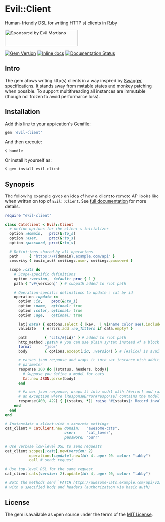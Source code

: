 # Evil::Client

Human-friendly DSL for writing HTTP(s) clients in Ruby

<a href="https://evilmartians.com/">
<img src="https://evilmartians.com/badges/sponsored-by-evil-martians.svg" alt="Sponsored by Evil Martians" width="236" height="54"></a>

[![Gem Version][gem-badger]][gem]
[![Inline docs][inch-badger]][inch]
[![Documentation Status][readthedocs-badger]][readthedocs]

## Intro

The gem allows writing http(s) clients in a way inspired by [Swagger][swagger] specifications. It stands away from mutable states and monkey patching when possible. To support multithreading all instances are immutable (though not frozen to avoid performance loss).

## Installation

Add this line to your application's Gemfile:

```ruby
gem 'evil-client'
```

And then execute:

```shell
$ bundle
```

Or install it yourself as:

```shell
$ gem install evil-client
```

## Synopsis

The following example gives an idea of how a client to remote API looks like when written on top of `Evil::Client`. See [full documentation][readthedocs] for more details.

```ruby
require "evil-client"

class CatsClient < Evil::Client
  # Define options for the client's initializer
  option :domain,   proc(&:to_s)
  option :user,     proc(&:to_s)
  option :password, proc(&:to_s)

  # Definitions shared by all operations
  path     { "https://#{domain}.example.com/api" }
  security { basic_auth settings.user, settings.password }

  scope :cats do
    # Scope-specific definitions
    option :version,  default: proc { 1 }
    path { "v#{version}" } # subpath added to root path

    # Operation-specific definitions to update a cat by id
    operation :update do
      option :id,    proc(&:to_i)
      option :name,  optional: true
      option :color, optional: true
      option :age,   optional: true

      let(:data) { options.select { |key, _| %i(name color age).include? key } }
      validate   { errors.add :no_filters if data.empty? }

      path        { "cats/#{id}" } # added to root path
      http_method :patch # you can use plain syntax instead of a block
      format      "json"
      body        { options.except(:id, :version) } # [#slice] is available too

      # Parses json response and wraps it into Cat instance with additional
      # parameter
      response 200 do |(status, headers, body)|
        # Suppose you define a model for cats
        Cat.new JSON.parse(body)
      end

      # Parses json response, wraps it into model with [#error] and raises
      # an exception where [ResponseError#response] contains the model istance
      response(400, 422) { |(status, *)| raise "#{status}: Record invalid" }
    end
  end
end

# Instantiate a client with a concrete settings
cat_client = CatClient.new domain:   "awesome-cats",
                           user:     "cat_lover",
                           password: "purr"

# Use verbose low-level DSL to send requests
cat_client.scopes[:cats].new(version: 2)
          .operations[:update].new(id: 4, age: 10, color: "tabby")
          .call # sends request

# Use top-level DSL for the same request
cat_client.cats(version: 2).update(id: 4, age: 10, color: "tabby")

# Both the methods send `PATCH https://awesome-cats.example.com/api/v2/cats/4`
# with a specified body and headers (authorization via basic_auth)
```

## License

The gem is available as open source under the terms of the [MIT License](http://opensource.org/licenses/MIT).

[codeclimate-badger]: https://img.shields.io/codeclimate/github/evilmartians/evil-client.svg?style=flat
[codeclimate]: https://codeclimate.com/github/evilmartians/evil-client
[dry-initializer]: http://dry-rb.org/gems/dry-initializer
[gem-badger]: https://img.shields.io/gem/v/evil-client.svg?style=flat
[gem]: https://rubygems.org/gems/evil-client
[inch-badger]: http://inch-ci.org/github/evilmartians/evil-client.svg
[inch]: https://inch-ci.org/github/evilmartians/evil-client
[swagger]: http://swagger.io
[readthedocs-badger]: https://readthedocs.org/projects/evilclient/badge/?version=latest
[readthedocs]: http://evilclient.readthedocs.io/en/latest
